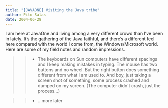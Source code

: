```yaml
---
title: "[JAVAONE] Visiting the Java tribe"
author: Pito Salas
date: 2004-06-28
---
```




I am here at JavaOne and living among a very different crowd than I’ve been in
lately. It’s the gathering of the Java faithful, and there’s a different feel
here compared with the world I come from, the Windows/Microsoft world. Here
are some of my field notes and random impressions.

>>

>>   * The keyboards on Sun computers have different spacings and I keep
making mistakes in typing. The mouse has two buttons and no wheel. But the
right button does something different from what I am used to. And boy, just
taking a screen shot of something, some process crashed and dumped on my
screen. (The computer didn't crash, just the process…)

>>   * …more later


